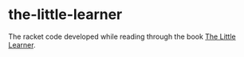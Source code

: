 # the-little-learner
The racket code developed while reading through the book [The Little Learner](https://www.thelittlelearner.com).
